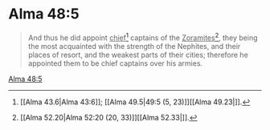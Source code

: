 # Alma 48:5

> And thus he did appoint <u>chief</u>[^a] captains of the <u>Zoramites</u>[^b], they being the most acquainted with the strength of the Nephites, and their places of resort, and the weakest parts of their cities; therefore he appointed them to be chief captains over his armies.

[Alma 48:5](https://www.churchofjesuschrist.org/study/scriptures/bofm/alma/48?lang=eng&id=p5#p5)


[^a]: [[Alma 43.6|Alma 43:6]]; [[Alma 49.5|49:5 (5, 23)]][[Alma 49.23|]].  
[^b]: [[Alma 52.20|Alma 52:20 (20, 33)]][[Alma 52.33|]].  
